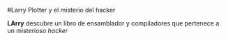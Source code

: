 #Larry Plotter y  el misterio del hacker

**LArry** descubre un libro de ensamblador y compiladores que pertenece a un 
misterioso *hacker*

